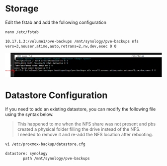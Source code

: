 # Storage
Edit the fstab and add the following configuration
```shell
nano /etc/fstab
```
```text
10.17.1.3:/volume1/pve-backups /mnt/synology/pve-backups nfs vers=3,nouser,atime,auto,retrans=2,rw,dev,exec 0 0
```
![fstab_nfs](./assets/fstab_nfs.png)

# Datastore Configuration
If you need to add an existing datastore, you can modify the following file using the syntax below.  
> This happened to me when the NFS share was not present and pbs created a physical folder filling the drive instead of the NFS.  
> I needed to remove it and re-add the NFS location after rebooting.
```shell
vi /etc/proxmox-backup/datastore.cfg
```

```text
datastore: synology
        path /mnt/synology/pve-backups
```
